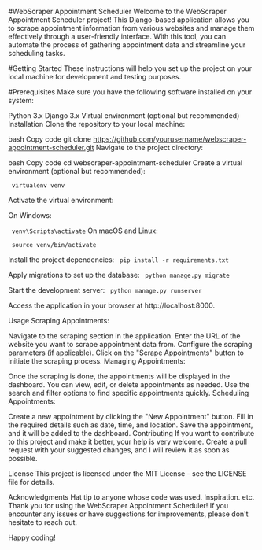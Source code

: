 #WebScraper Appointment Scheduler
Welcome to the WebScraper Appointment Scheduler project! This Django-based application allows you to scrape appointment information from various websites and manage them effectively through a user-friendly interface. With this tool, you can automate the process of gathering appointment data and streamline your scheduling tasks.

#Getting Started
These instructions will help you set up the project on your local machine for development and testing purposes.

#Prerequisites
Make sure you have the following software installed on your system:

Python 3.x
Django 3.x
Virtual environment (optional but recommended)
Installation
Clone the repository to your local machine:

bash
Copy code
git clone https://github.com/yourusername/webscraper-appointment-scheduler.git
Navigate to the project directory:

bash
Copy code
cd webscraper-appointment-scheduler
Create a virtual environment (optional but recommended):

`
virtualenv venv`

Activate the virtual environment:

On Windows:

`
venv\Scripts\activate`
On macOS and Linux:

`
source venv/bin/activate`

Install the project dependencies:
`
pip install -r requirements.txt`

Apply migrations to set up the database:
`
python manage.py migrate`

Start the development server:
`
python manage.py runserver`

Access the application in your browser at http://localhost:8000.

Usage
Scraping Appointments:

Navigate to the scraping section in the application.
Enter the URL of the website you want to scrape appointment data from.
Configure the scraping parameters (if applicable).
Click on the "Scrape Appointments" button to initiate the scraping process.
Managing Appointments:

Once the scraping is done, the appointments will be displayed in the dashboard.
You can view, edit, or delete appointments as needed.
Use the search and filter options to find specific appointments quickly.
Scheduling Appointments:

Create a new appointment by clicking the "New Appointment" button.
Fill in the required details such as date, time, and location.
Save the appointment, and it will be added to the dashboard.
Contributing
If you want to contribute to this project and make it better, your help is very welcome. Create a pull request with your suggested changes, and I will review it as soon as possible.

License
This project is licensed under the MIT License - see the LICENSE file for details.

Acknowledgments
Hat tip to anyone whose code was used.
Inspiration.
etc.
Thank you for using the WebScraper Appointment Scheduler! If you encounter any issues or have suggestions for improvements, please don't hesitate to reach out.

Happy coding!
